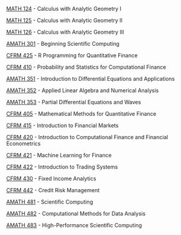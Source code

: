 [MATH 124](<https://myplan.uw.edu/course/#/courses/MATH 124>) - Calculus with Analytic Geometry I

[MATH 125](<https://myplan.uw.edu/course/#/courses/MATH 125>) - Calculus with Analytic Geometry II

[MATH 126](<https://myplan.uw.edu/course/#/courses/MATH 126>) - Calculus with Analytic Geometry III

[AMATH 301](<https://myplan.uw.edu/course/#/courses/AMATH 301>) - Beginning Scientific Computing

[CFRM 425](<https://myplan.uw.edu/course/#/courses/CFRM 425>) - R Programming for Quantitative Finance

[CFRM 410](<https://myplan.uw.edu/course/#/courses/CFRM 410>) - Probability and Statistics for Computational Finance

[AMATH 351](<https://myplan.uw.edu/course/#/courses/AMATH 351>) - Introduction to Differential Equations and Applications

[AMATH 352](<https://myplan.uw.edu/course/#/courses/AMATH 352>) - Applied Linear Algebra and Numerical Analysis

[AMATH 353](<https://myplan.uw.edu/course/#/courses/AMATH 353>) - Partial Differential Equations and Waves

[CFRM 405](<https://myplan.uw.edu/course/#/courses/CFRM 405>) - Mathematical Methods for Quantitative Finance

[CFRM 415](<https://myplan.uw.edu/course/#/courses/CFRM 415>) - Introduction to Financial Markets

[CFRM 420](<https://myplan.uw.edu/course/#/courses/CFRM 420>) - Introduction to Computational Finance and Financial Econometrics

[CFRM 421](<https://myplan.uw.edu/course/#/courses/CFRM 421>) - Machine Learning for Finance

[CFRM 422](<https://myplan.uw.edu/course/#/courses/CFRM 422>) - Introduction to Trading Systems

[CFRM 430](<https://myplan.uw.edu/course/#/courses/CFRM 430>) - Fixed Income Analytics

[CFRM 442](<https://myplan.uw.edu/course/#/courses/CFRM 442>) - Credit Risk Management

[AMATH 481](<https://myplan.uw.edu/course/#/courses/AMATH 481>) - Scientific Computing

[AMATH 482](<https://myplan.uw.edu/course/#/courses/AMATH 482>) - Computational Methods for Data Analysis

[AMATH 483](<https://myplan.uw.edu/course/#/courses/AMATH 483>) - High-Performance Scientific Computing

